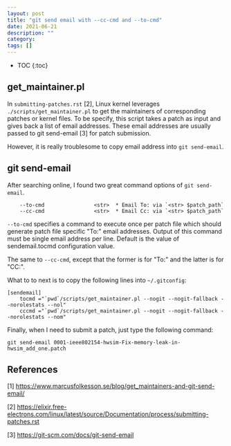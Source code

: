 ```yaml
---
layout: post
title: "git send email with --cc-cmd and --to-cmd"
date: 2021-06-21
description: ""
category: 
tags: []
---
```

* TOC
{:toc}

## get_maintainer.pl

In `submitting-patches.rst` [2], Linux kernel leverages `./scripts/get_maintainer.pl` to get the maintainers of corresponding patches or kernel files. To be specify, this script takes a patch as input and gives back a list of email addresses. These email addresses are usually passed to git send-email [3] for patch submission.

However, it is really troublesome to copy email address into `git send-email`.

## git send-email

After searching online, I found two great command options of `git send-email`.

```
    --to-cmd                <str>  * Email To: via `<str> $patch_path`
    --cc-cmd                <str>  * Email Cc: via `<str> $patch_path`
```

`--to-cmd` specifies a command to execute once per patch file which should generate patch file specific "To:" email addresses. Output of this command must be single email address per line. Default is the value of sendemail.tocmd configuration value.

The same to `--cc-cmd`, except that the former is for "To:" and the latter is for "CC:".

What to to next is to copy the following lines into `~/.gitconfig`:

```
[sendemail]
    tocmd ="`pwd`/scripts/get_maintainer.pl --nogit --nogit-fallback --norolestats --nol"
    cccmd ="`pwd`/scripts/get_maintainer.pl --nogit --nogit-fallback --norolestats --nom"
```

Finally, when I need to submit a patch, just type the following command:

```
git send-email 0001-ieee802154-hwsim-Fix-memory-leak-in-hwsim_add_one.patch
```

## References

[1] <https://www.marcusfolkesson.se/blog/get_maintainers-and-git-send-email/>

[2] <https://elixir.free-electrons.com/linux/latest/source/Documentation/process/submitting-patches.rst>

[3] <https://git-scm.com/docs/git-send-email>
